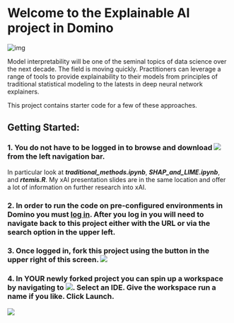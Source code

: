 # Welcome to the Explainable AI project in Domino

![img](https://try.dominodatalab.com/u/joshpoduska/xAI/raw/37ccd27174213619558f2973ae7d3ac3890cc5f5/scratch/blackbox.png?inline=true)

Model interpretability will be one of the seminal topics of data science over the next decade. 
The field is moving quickly. Practitioners can leverage a range of tools to provide 
explainability to their models from principles of traditional statistical modeling to the latests in deep neural 
network explainers.

This project contains starter code for a few of these approaches.

## Getting Started:

### 1. You do not have to be logged in to browse and download ![](https://try.dominodatalab.com/u/joshpoduska/xAI/raw/3610408fc692ce79f4ba44a24287667ba4463949/scratch/files.png?inline=true) from the left navigation bar.

In particular look at ***traditional_methods.ipynb***, ***SHAP_and_LIME.ipynb***, and ***rtemis.R***. My xAI presentation slides are in the same location and offer a lot of information on further research into xAI.

### 2. In order to run the code on pre-configured environments in Domino you must [log in](https://www.dominodatalab.com/try). After you log in you will need to navigate back to this project either with the URL or via the search option in the upper left.

### 3. Once logged in, fork this project using the button in the upper right of this screen. ![](https://try.dominodatalab.com/u/joshpoduska/xAI/raw/3b5159c69231ddca732a95cf1cbd069574220efe/scratch/fork.png?inline=true)

### 4. In YOUR newly forked project you can spin up a workspace by navigating to ![](https://try.dominodatalab.com/u/joshpoduska/xAI/raw/7dcf968e8377ee51ac00416afcd1b323cb1ee0d9/scratch/workspaces.png?inline=true). Select an IDE. Give the workspace run a name if you like. Click Launch.

![](https://try.dominodatalab.com/u/joshpoduska/xAI/raw/55d80360beb62ad4c9a64618f2ab13a8961f688b/scratch/launch.png?inline=true)

